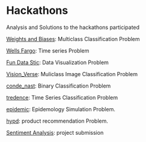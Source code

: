 # Hackathons
Analysis and Solutions to the hackathons participated

[Weights and Biases](https://github.com/AtufaShireen/Hackathons/tree/main/weights%26Biases): Multiclass Classification Problem

[Wells Fargo](https://github.com/AtufaShireen/Hackathons/tree/main/wellsfargo): Time series Problem

[Fun Data Stic](https://github.com/AtufaShireen/Hackathons/tree/main/dashboards_dash): Data Visualization Problem

[Vision_Verse](https://github.com/AtufaShireen/Hackathons/tree/main/vision_verse): Muliclass Image Classification Problem

[conde_nast](https://github.com/AtufaShireen/Hackathons/tree/main/conde_nast): Binary Classification Problem

[tredence](https://github.com/AtufaShireen/Hackathons/tree/main/tredence): Time Series Classification Problem

[epidemic](https://github.com/AtufaShireen/Hackathons/tree/main/epidemic): Epidemology Simulation Problem.

[hypd](https://github.com/AtufaShireen/Hackathons/tree/main/hypd): product recommendation Problem.

[Sentiment Analysis](https://github.com/AtufaShireen/Hackathons/tree/main/sentiment): project submission

